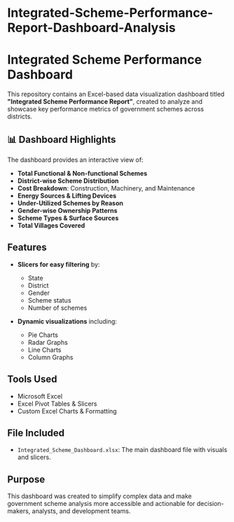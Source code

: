 # Integrated-Scheme-Performance-Report-Dashboard-Analysis
# Integrated Scheme Performance Dashboard

This repository contains an Excel-based data visualization dashboard titled **"Integrated Scheme Performance Report"**, created to analyze and showcase key performance metrics of government schemes across districts.


## 📊 Dashboard Highlights

The dashboard provides an interactive view of:

- **Total Functional & Non-functional Schemes**
- **District-wise Scheme Distribution**
- **Cost Breakdown**: Construction, Machinery, and Maintenance
- **Energy Sources & Lifting Devices**
- **Under-Utilized Schemes by Reason**
- **Gender-wise Ownership Patterns**
- **Scheme Types & Surface Sources**
- **Total Villages Covered**

## Features

- **Slicers for easy filtering** by:
  - State
  - District
  - Gender
  - Scheme status
  - Number of schemes
    
- **Dynamic visualizations** including:
  - Pie Charts
  - Radar Graphs
  - Line Charts
  - Column Graphs

## Tools Used

- Microsoft Excel
- Excel Pivot Tables & Slicers
- Custom Excel Charts & Formatting

## File Included

- `Integrated_Scheme_Dashboard.xlsx`: The main dashboard file with visuals and slicers.

## Purpose
This dashboard was created to simplify complex data and make government scheme analysis more accessible and actionable for decision-makers, analysts, and development teams.

